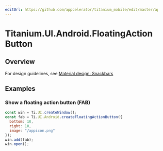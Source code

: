 ```yaml
---
editUrl: https://github.com/appcelerator/titanium_mobile/edit/master/apidoc/Titanium/UI/Android/FloatingActionButton.yml
---
```

# Titanium.UI.Android.FloatingActionButton

<TypeHeader/>

## Overview

For design guidelines, see
[Material design: Snackbars](https://material.io/components/buttons-floating-action-button)

## Examples

### Show a floating action button (FAB)

``` js
const win = Ti.UI.createWindow();
const fab = Ti.UI.Android.createFloatingActionButton({
  bottom: 10,
  right: 10,
  image: "/appicon.png"
});
win.add(fab);
win.open();
```

<ApiDocs/>
